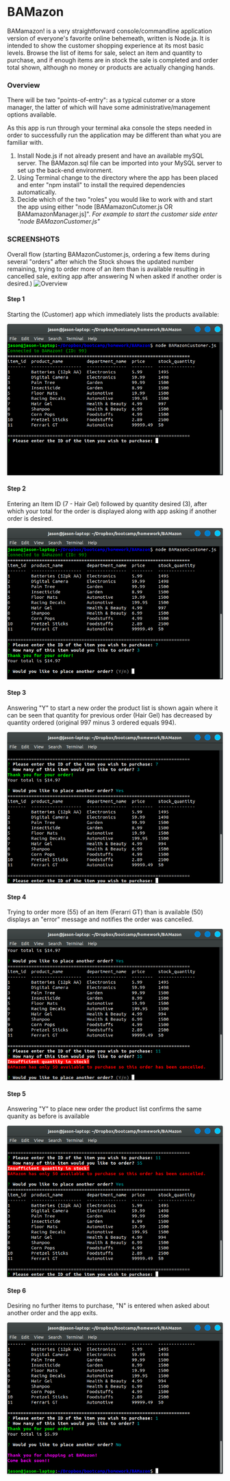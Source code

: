 # BAMazon

BAMamazon! is a very straightforward console/commandline application version of everyone's favorite online behemeath, written is Node.ja. It is intended to show the customer shopping experience at its most basic levels. Browse the list of items for sale, select an item and quantity to purchase, and if enough items are in stock the sale is completed and order total shown, although no money or products are actually changing hands.

### Overview
There will be two "points-of-entry": as a typical cutomer or a store manager, the latter of which will have some administrative/management options available.

As this app is run through your terminal aka console the steps needed in order to successfully run the application may be different than what you are familiar with.

1. Install Node.js if not already present and have an available mySQL server. The BAMazon.sql file can be imported into your MySQL server to set up the back-end environment.
2. Using Terminal change to the directory where the app has been placed and enter "npm install" to install the required dependencies automatically.
3. Decide which of the two "roles" you would like to work with and start the app using either "node [BAMamazonCutomer.js OR BAMamazonManager.js]".
_For example to start the customer side enter "node BAMazonCustomer.js"_

### SCREENSHOTS
Overall flow (starting BAMazonCustomer.js, ordering a few items during several "orders" after which the Stock shows the updated number remaining, trying to order more of an item than is available resulting in cancelled sale, exiting app after answering N when asked if another order is desired.)
![Overview](https://github.com/jasapper/BAMazon/raw/master/images/bamazon_flow.gif)

#### Step 1
Starting the (Customer) app which immediately lists the products available:

![Step 1](https://github.com/jasapper/BAMazon/raw/master/images/bamazon_step1.png)

#### Step 2
Entering an Item ID (7 - Hair Gel) followed by quantity desired (3), after which your total for the order is displayed along with app asking if another order is desired.

![Step 2](https://github.com/jasapper/BAMazon/raw/master/images/bamazon_step2.png)

#### Step 3
Answering "Y" to start a new order the product list is shown again where it can be seen that quantity for previous order (Hair Gel) has decreased by quantity ordered (original 997 minus 3 ordered equals 994).

![Step 3](https://github.com/jasapper/BAMazon/raw/master/images/bamazon_step3.png)

#### Step 4
Trying to order more (55) of an item (Ferarri GT) than is available (50) displays an "error" message and notifies the order was cancelled.

![Step 4](https://github.com/jasapper/BAMazon/raw/master/images/bamazon_step4.png)

#### Step 5
Answering "Y" to place new order the product list confirms the same quanity as before is available

![Step 5](https://github.com/jasapper/BAMazon/raw/master/images/bamazon_step5.png)

#### Step 6
Desiring no further items to purchase, "N" is entered when asked about another order and the app exits.

![Step 6](https://github.com/jasapper/BAMazon/raw/master/images/bamazon_step6.png)